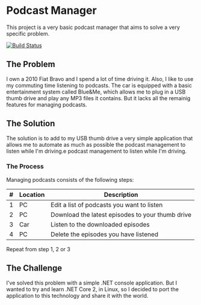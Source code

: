 # Podcast Manager
This project is a very basic podcast manager that aims to solve a very specific problem.

[![Build Status](https://travis-ci.org/bcolaco/PodcastManager.svg?branch=master)](https://travis-ci.org/bcolaco/PodcastManager)

## The Problem
I own a 2010 Fiat Bravo and I spend a lot of time driving it.
Also, I like to use my commuting time listening to podcasts.
The car is equipped with a basic entertainment system called Blue&amp;Me, which allows me to plug in a USB thumb drive and play any MP3 files it contains. But it lacks all the remainig features for managing podcasts.

## The Solution
The solution is to add to my USB thumb drive a very simple application that allows me to automate as much as possible the podcast management to listen while I'm driving.e podcast management to listen while I'm driving.

### The Process
Managing podcasts consists of the following steps:

| # | Location | Description                                      |
|---|----------|--------------------------------------------------|
| 1 | PC       | Edit a list of podcasts you want to listen       |
| 2 | PC       | Download the latest episodes to your thumb drive |
| 3 | Car      | Listen to the downloaded episodes                |
| 4 | PC       | Delete the episodes you have listened            |
Repeat from step 1, 2 or 3

## The Challenge
I've solved this problem with a simple .NET console application.
But I wanted to try and learn .NET Core 2, in Linux, so I decided to port the application to this technology and share it with the world.
